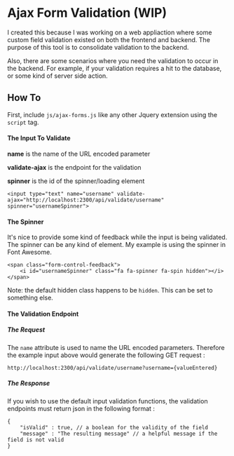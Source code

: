 # Ajax Form Validation (WIP)

I created this because I was working on a web appliaction where some custom field validation existed on both the frontend and backend. The purpose of this tool is to consolidate validation to the backend.

Also, there are some scenarios where you need the validation to occur in the backend. For example, if your validation requires a hit to the database, or some kind of server side action.

## How To

First, include `js/ajax-forms.js` like any other Jquery extension using the `script` tag.

#### The Input To Validate

**name** is the name of the URL encoded parameter

**validate-ajax** is the endpoint for the validation

**spinner** is the id of the spinner/loading element

    <input type="text" name="username" validate-ajax="http://localhost:2300/api/validate/username" spinner="usernameSpinner">
    
#### The Spinner

It's nice to provide some kind of feedback while the input is being validated. The spinner can be any kind of element. My example is using the spinner in Font Awesome.

    <span class="form-control-feedback">
        <i id="usernameSpinner" class="fa fa-spinner fa-spin hidden"></i>
    </span>

Note: the default hidden class happens to be `hidden`. This can be set to something else.

#### The Validation Endpoint 

##### The Request

The `name` attribute is used to name the URL encoded parameters. Therefore the example input above would generate the following GET request : 

`http://localhost:2300/api/validate/username?username={valueEntered}`

##### The Response

If you wish to use the default input validation functions, the validation endpoints must return json in the following format :

    {
        "isValid" : true, // a boolean for the validity of the field
        "message" : "The resulting message" // a helpful message if the field is not valid
    }
